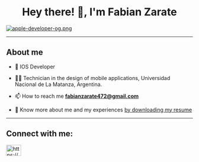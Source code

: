 <h1 align="center">Hey there! 👋, I'm Fabian Zarate</h1>

[![apple-developer-og.png](https://i.postimg.cc/Gt0902jG/apple-developer-og.png)](https://postimg.cc/mzwTCTJg)

 --- 
## About me

- 📲 IOS Developer
- 🧑‍🏫 Technician in the design of mobile applications, Universidad Nacional de La Matanza, Argentina.

- 📫 How to reach me **fabianzarate472@gmail.com**

- 📄 Know more about me and my experiences [by downloading my resume](https://drive.google.com/file/d/1yFjcDuy0OhYj6mAuPjUU9r5gYHoA1Yui/view)

 --- 
## Connect with me:

<a href="https://www.linkedin.com/in/fabian-alejandro-zarate/" target="blank"><img align="center" src="https://raw.githubusercontent.com/rahuldkjain/github-profile-readme-generator/master/src/images/icons/Social/linked-in-alt.svg" alt="https://www.linkedin.com/in/eliassvelazquez/" height="30" width="40" /></a>


